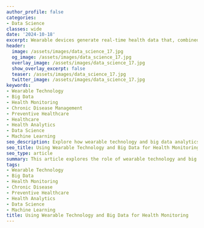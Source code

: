 ```yaml
---
author_profile: false
categories:
- Data Science
classes: wide
date: '2024-10-18'
excerpt: Wearable devices generate real-time health data that, combined with big data analytics, offer transformative insights for chronic disease monitoring, early diagnosis, and preventive healthcare.
header:
  image: /assets/images/data_science_17.jpg
  og_image: /assets/images/data_science_17.jpg
  overlay_image: /assets/images/data_science_17.jpg
  show_overlay_excerpt: false
  teaser: /assets/images/data_science_17.jpg
  twitter_image: /assets/images/data_science_17.jpg
keywords:
- Wearable Technology
- Big Data
- Health Monitoring
- Chronic Disease Management
- Preventive Healthcare
- Healthcare
- Health Analytics
- Data Science
- Machine Learning
seo_description: Explore how wearable technology and big data analytics are transforming health monitoring, focusing on applications in chronic disease management, early diagnosis, and preventive healthcare.
seo_title: Using Wearable Technology and Big Data for Health Monitoring
seo_type: article
summary: This article explores the role of wearable technology and big data in health monitoring, examining how these tools support chronic disease management, early diagnosis, and preventive healthcare.
tags:
- Wearable Technology
- Big Data
- Health Monitoring
- Chronic Disease
- Preventive Healthcare
- Health Analytics
- Data Science
- Machine Learning
title: Using Wearable Technology and Big Data for Health Monitoring
---
```


